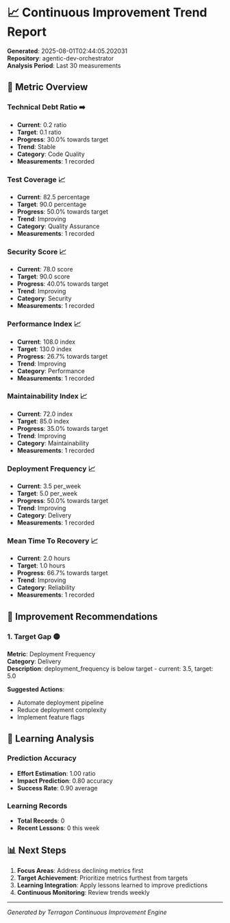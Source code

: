 # 📈 Continuous Improvement Trend Report

**Generated**: 2025-08-01T02:44:05.202031  
**Repository**: agentic-dev-orchestrator  
**Analysis Period**: Last 30 measurements

## 🎯 Metric Overview

### Technical Debt Ratio ➡️

- **Current**: 0.2 ratio
- **Target**: 0.1 ratio
- **Progress**: 30.0% towards target
- **Trend**: Stable
- **Category**: Code Quality
- **Measurements**: 1 recorded

### Test Coverage 📈

- **Current**: 82.5 percentage
- **Target**: 90.0 percentage
- **Progress**: 50.0% towards target
- **Trend**: Improving
- **Category**: Quality Assurance
- **Measurements**: 1 recorded

### Security Score 📈

- **Current**: 78.0 score
- **Target**: 90.0 score
- **Progress**: 40.0% towards target
- **Trend**: Improving
- **Category**: Security
- **Measurements**: 1 recorded

### Performance Index 📈

- **Current**: 108.0 index
- **Target**: 130.0 index
- **Progress**: 26.7% towards target
- **Trend**: Improving
- **Category**: Performance
- **Measurements**: 1 recorded

### Maintainability Index 📈

- **Current**: 72.0 index
- **Target**: 85.0 index
- **Progress**: 35.0% towards target
- **Trend**: Improving
- **Category**: Maintainability
- **Measurements**: 1 recorded

### Deployment Frequency 📈

- **Current**: 3.5 per_week
- **Target**: 5.0 per_week
- **Progress**: 50.0% towards target
- **Trend**: Improving
- **Category**: Delivery
- **Measurements**: 1 recorded

### Mean Time To Recovery 📈

- **Current**: 2.0 hours
- **Target**: 1.0 hours
- **Progress**: 66.7% towards target
- **Trend**: Improving
- **Category**: Reliability
- **Measurements**: 1 recorded

## 🎯 Improvement Recommendations

### 1. Target Gap 🟡

**Metric**: Deployment Frequency  
**Category**: Delivery  
**Description**: deployment_frequency is below target - current: 3.5, target: 5.0

**Suggested Actions**:
- Automate deployment pipeline
- Reduce deployment complexity
- Implement feature flags

## 🧠 Learning Analysis

### Prediction Accuracy
- **Effort Estimation**: 1.00 ratio
- **Impact Prediction**: 0.80 accuracy
- **Success Rate**: 0.90 average

### Learning Records
- **Total Records**: 0
- **Recent Lessons**: 0 this week

## 📊 Next Steps

1. **Focus Areas**: Address declining metrics first
2. **Target Achievement**: Prioritize metrics furthest from targets
3. **Learning Integration**: Apply lessons learned to improve predictions
4. **Continuous Monitoring**: Review trends weekly

---
*Generated by Terragon Continuous Improvement Engine*
